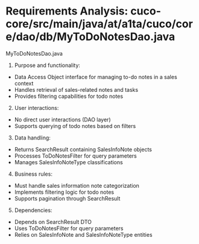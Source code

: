 # Requirements Analysis: cuco-core/src/main/java/at/a1ta/cuco/core/dao/db/MyToDoNotesDao.java

MyToDoNotesDao.java
1. Purpose and functionality:
- Data Access Object interface for managing to-do notes in a sales context
- Handles retrieval of sales-related notes and tasks
- Provides filtering capabilities for todo notes

2. User interactions:
- No direct user interactions (DAO layer)
- Supports querying of todo notes based on filters

3. Data handling:
- Returns SearchResult containing SalesInfoNote objects
- Processes ToDoNotesFilter for query parameters
- Manages SalesInfoNoteType classifications

4. Business rules:
- Must handle sales information note categorization
- Implements filtering logic for todo notes
- Supports pagination through SearchResult

5. Dependencies:
- Depends on SearchResult DTO
- Uses ToDoNotesFilter for query parameters
- Relies on SalesInfoNote and SalesInfoNoteType entities